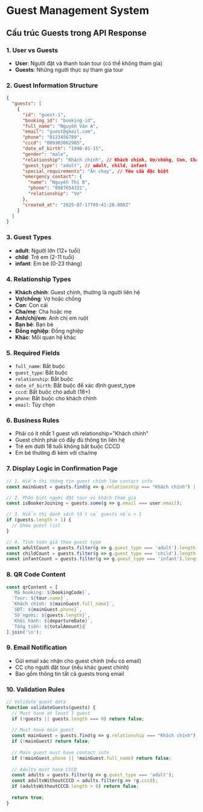 # Guest Management System

## Cấu trúc Guests trong API Response

### 1. User vs Guests
- **User**: Người đặt và thanh toán tour (có thể không tham gia)
- **Guests**: Những người thực sự tham gia tour

### 2. Guest Information Structure
```json
{
  "guests": [
    {
      "id": "guest-1",
      "booking_id": "booking-id",
      "full_name": "Nguyễn Văn A",
      "email": "guest@gmail.com",
      "phone": "0123456789", 
      "cccd": "089303002985",
      "date_of_birth": "1990-01-15",
      "gender": "male",
      "relationship": "Khách chính", // Khách chính, Vợ/chồng, Con, Cha/mẹ, Anh/chị/em, Bạn bè
      "guest_type": "adult", // adult, child, infant
      "special_requirements": "Ăn chay", // Yêu cầu đặc biệt
      "emergency_contact": {
        "name": "Nguyễn Thị B",
        "phone": "0987654321",
        "relationship": "Vợ"
      },
      "created_at": "2025-07-17T09:41:20.000Z"
    }
  ]
}
```

### 3. Guest Types
- **adult**: Người lớn (12+ tuổi)
- **child**: Trẻ em (2-11 tuổi) 
- **infant**: Em bé (0-23 tháng)

### 4. Relationship Types
- **Khách chính**: Guest chính, thường là người liên hệ
- **Vợ/chồng**: Vợ hoặc chồng
- **Con**: Con cái
- **Cha/mẹ**: Cha hoặc mẹ
- **Anh/chị/em**: Anh chị em ruột
- **Bạn bè**: Bạn bè
- **Đồng nghiệp**: Đồng nghiệp
- **Khác**: Mối quan hệ khác

### 5. Required Fields
- `full_name`: Bắt buộc
- `guest_type`: Bắt buộc  
- `relationship`: Bắt buộc
- `date_of_birth`: Bắt buộc để xác định guest_type
- `cccd`: Bắt buộc cho adult (18+)
- `phone`: Bắt buộc cho khách chính
- `email`: Tùy chọn

### 6. Business Rules
- Phải có ít nhất 1 guest với relationship="Khách chính"
- Guest chính phải có đầy đủ thông tin liên hệ
- Trẻ em dưới 18 tuổi không bắt buộc CCCD
- Em bé thường đi kèm với cha/mẹ

### 7. Display Logic in Confirmation Page
```typescript
// 1. Hiển thị thông tin guest chính làm contact info
const mainGuest = guests.find(g => g.relationship === "Khách chính") || guests[0];

// 2. Phân biệt người đặt tour vs khách tham gia  
const isBookerJoining = guests.some(g => g.email === user.email);

// 3. Hiển thị danh sách tất cả guests nếu > 1
if (guests.length > 1) {
  // Show guest list
}

// 4. Tính toán giá theo guest type
const adultCount = guests.filter(g => g.guest_type === 'adult').length;
const childCount = guests.filter(g => g.guest_type === 'child').length; 
const infantCount = guests.filter(g => g.guest_type === 'infant').length;
```

### 8. QR Code Content
```typescript
const qrContent = [
  `Mã booking: ${bookingCode}`,
  `Tour: ${tour.name}`,
  `Khách chính: ${mainGuest.full_name}`,
  `SĐT: ${mainGuest.phone}`,
  `Số người: ${guests.length}`,
  `Khởi hành: ${departureDate}`,
  `Tổng tiền: ${totalAmount}₫`
].join('\n');
```

### 9. Email Notification
- Gửi email xác nhận cho guest chính (nếu có email)
- CC cho người đặt tour (nếu khác guest chính)
- Bao gồm thông tin tất cả guests trong email

### 10. Validation Rules
```javascript
// Validate guest data
function validateGuests(guests) {
  // Must have at least 1 guest
  if (!guests || guests.length === 0) return false;
  
  // Must have main guest
  const mainGuest = guests.find(g => g.relationship === "Khách chính");
  if (!mainGuest) return false;
  
  // Main guest must have contact info
  if (!mainGuest.phone || !mainGuest.full_name) return false;
  
  // Adults must have CCCD
  const adults = guests.filter(g => g.guest_type === 'adult');
  const adultsWithoutCCCD = adults.filter(g => !g.cccd);
  if (adultsWithoutCCCD.length > 0) return false;
  
  return true;
}
```
